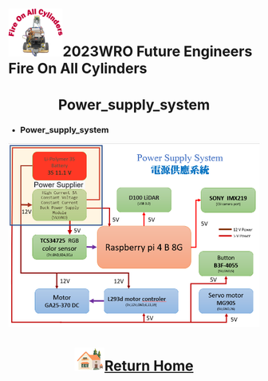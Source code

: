 ![LOGO](../../other/img/logo.png)2023WRO Future Engineers Fire On All Cylinders  
====
# <div align="center">Power_supply_system </div> 
- ###  Power_supply_system  
<div align="center"><img src="./img/Power_supply_system.png" width="600"></div>

# <div align="center">![HOME](../../other/img/Home.png)[Return Home](../../)</div>  

